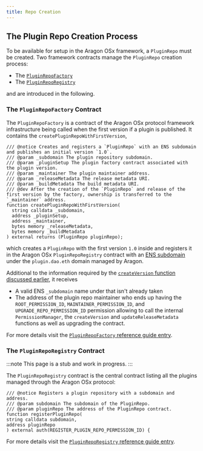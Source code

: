 ```yaml
---
title: Repo Creation
---
```


## The Plugin Repo Creation Process

To be available for setup in the Aragon OSx framework, a `PluginRepo` must be created. Two framework contracts manage the `PluginRepo` creation process:

- The [`PluginRepoFactory`](../../../../03-reference-guide/framework/plugin/repo/PluginRepoFactory.md)
- The [`PluginRepoRegistry`](../../../../03-reference-guide/framework/plugin/repo/PluginRepoRegistry.md)

and are introduced in the following.

<!-- TODO
- call `createPluginRepoWithFirstVersion` in `PluginRepoFactory`
- this creates the `PluginRepo` with a `1.0` version release and registers it in the `PluginRepoRegistry` with an ENS name

For all subsequent builds and releases, `createVersion` inside the registered `PluginRepo` has to be called.
 -->

### The `PluginRepoFactory` Contract

The `PluginRepoFactory` is a contract of the Aragon OSx protocol framework infrastructure being called when the first version if a plugin is published.
It contains the `createPluginRepoWithFirstVersion`,

```solidity title="@aragon/framework/repo/PluginRepoFactory.sol"
/// @notice Creates and registers a `PluginRepo` with an ENS subdomain and publishes an initial version `1.0`.
/// @param _subdomain The plugin repository subdomain.
/// @param _pluginSetup The plugin factory contract associated with the plugin version.
/// @param _maintainer The plugin maintainer address.
/// @param _releaseMetadata The release metadata URI.
/// @param _buildMetadata The build metadata URI.
/// @dev After the creation of the `PluginRepo` and release of the first version by the factory, ownership is transferred to the `_maintainer` address.
function createPluginRepoWithFirstVersion(
  string calldata _subdomain,
  address _pluginSetup,
  address _maintainer,
  bytes memory _releaseMetadata,
  bytes memory _buildMetadata
) external returns (PluginRepo pluginRepo);
```

which creates a `PluginRepo` with the first version `1.0` inside and registers it in the Aragon OSx `PluginRepoRegistry` contract with an [ENS subdomain](../../03-ens-names.md) under the `plugin.dao.eth` domain managed by Aragon.

Additional to the information required by the [`createVersion` function discussed earlier](./index.md/#the-puginrepo-contract), it receives

- A valid ENS `_subdomain` name under that isn't already taken
- The address of the plugin repo maintainer who ends up having the `ROOT_PERMISSION_ID`, `MAINTAINER_PERMISSION_ID`, and `UPGRADE_REPO_PERMISSION_ID` permission allowing to call the internal `PermissionManager`, the `createVersion` and `updateReleaseMetadata` functions as well as upgrading the contract.

For more details visit the [`PluginRepoFactory` reference guide entry](../../../../03-reference-guide/framework/plugin/repo/PluginRepoFactory.md).

### The `PluginRepoRegistry` Contract

:::note
This page is a stub and work in progress.
:::

The `PluginRepoRegistry` contract is the central contract listing all the plugins managed through the Aragon OSx protocol:

```solidity title="@aragon/framework/PluginRepoRegistry.sol"
/// @notice Registers a plugin repository with a subdomain and address.
/// @param subdomain The subdomain of the PluginRepo.
/// @param pluginRepo The address of the PluginRepo contract.
function registerPluginRepo(
string calldata subdomain,
address pluginRepo
) external auth(REGISTER_PLUGIN_REPO_PERMISSION_ID) {
```

For more details visit the [`PluginRepoRegistry` reference guide entry](../../../../03-reference-guide/framework/plugin/repo/PluginRepoRegistry.md).
